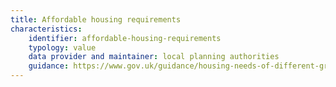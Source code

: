 ```yaml
---
title: Affordable housing requirements
characteristics:
    identifier: affordable-housing-requirements
    typology: value
    data provider and maintainer: local planning authorities
    guidance: https://www.gov.uk/guidance/housing-needs-of-different-groups
---
```


